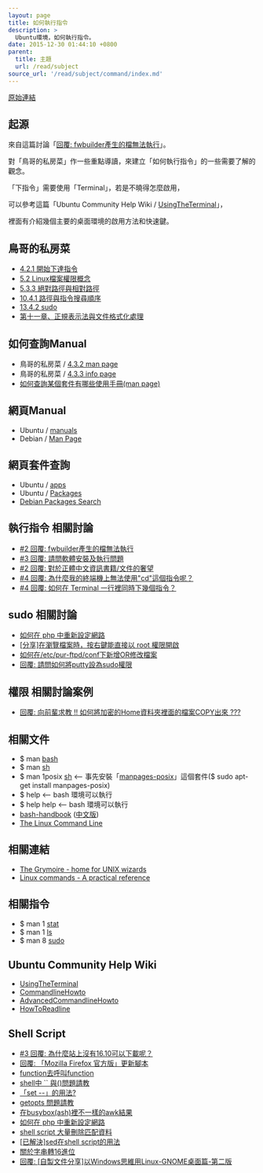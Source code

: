 ```yaml
---
layout: page
title: 如何執行指令
description: >
  Ubuntu環境，如何執行指令。
date: 2015-12-30 01:44:10 +0800  
parent:
  title: 主題
  url: /read/subject
source_url: '/read/subject/command/index.md'
---
```


[原始連結](http://www.ubuntu-tw.org/modules/newbb/viewtopic.php?post_id=348698#forumpost348698)


## 起源

來自這篇討論「[回覆: fwbuilder產生的檔無法執行](http://www.ubuntu-tw.org/modules/newbb/viewtopic.php?post_id=348676#forumpost348676)」。

對「鳥哥的私房菜」作一些重點導讀，來建立「如何執行指令」的一些需要了解的觀念。

「下指令」需要使用「Terminal」，若是不曉得怎麼啟用，

可以參考這篇「Ubuntu Community Help Wiki / [UsingTheTerminal](https://help.ubuntu.com/community/UsingTheTerminal)」，

裡面有介紹幾個主要的桌面環境的啟用方法和快速鍵。

## 鳥哥的私房菜

* [4.2.1 開始下達指令](http://linux.vbird.org/linux_basic/0160startlinux.php#cmd_cmd)
* [5.2 Linux檔案權限概念](http://linux.vbird.org/linux_basic/0210filepermission.php#filepermission)
* [5.3.3 絕對路徑與相對路徑](http://linux.vbird.org/linux_basic/0210filepermission.php#dir_path)
* [10.4.1 路徑與指令搜尋順序](http://linux.vbird.org/linux_basic/0320bash.php#settings_path)
* [13.4.2 sudo](http://linux.vbird.org/linux_basic/0410accountmanager.php#sudo)
* [第十一章、正規表示法與文件格式化處理](http://linux.vbird.org/linux_basic/0330regularex.php)

## 如何查詢Manual

* 鳥哥的私房菜 / [4.3.2 man page](http://linux.vbird.org/linux_basic/0160startlinux.php#manual_man)
* 鳥哥的私房菜 / [4.3.3 info page](http://linux.vbird.org/linux_basic/0160startlinux.php#manual_info)
* [如何查詢某個套件有哪些使用手冊(man page)](http://samwhelp.github.io/book-ubuntu-basic-skill/book/content/manual/how-to-find-out-manpages-by-a-package.html)

## 網頁Manual

* Ubuntu / [manuals](http://manpages.ubuntu.com/)
* Debian / [Man Page](http://manpages.debian.org/cgi-bin/man.cgi)

## 網頁套件查詢

* Ubuntu / [apps](https://apps.ubuntu.com/cat/)
* Ubuntu / [Packages](http://packages.ubuntu.com/)
* [Debian Packages Search](https://packages.debian.org/index)

## 執行指令 相關討論

* [#2 回覆: fwbuilder產生的檔無法執行](https://www.ubuntu-tw.org/modules/newbb/viewtopic.php?post_id=348676#forumpost348676)
* [#3 回覆: 請問軟體安裝及執行問題](https://www.ubuntu-tw.org/modules/newbb/viewtopic.php?post_id=348392#forumpost348392)
* [#2 回覆: 對於正體中文資訊書籍/文件的奢望](https://www.ubuntu-tw.org/modules/newbb/viewtopic.php?post_id=348438#forumpost348438)
* [#4 回覆: 為什麼我的終端機上無法使用"cd"這個指令呢？](https://www.ubuntu-tw.org/modules/newbb/viewtopic.php?post_id=356206#forumpost356206)
* [#4 回覆: 如何在 Terminal 一行裡同時下幾個指令？](https://www.ubuntu-tw.org/modules/newbb/viewtopic.php?post_id=356178#forumpost356178)

## sudo 相關討論

* [如何在 php 中重新設定網路](http://www.ubuntu-tw.org/modules/newbb/viewtopic.php?post_id=334758#forumpost334758)
* [[分享]在瀏覽檔案時，按右鍵能直接以 root 權限開啟](http://www.ubuntu-tw.org/modules/newbb/viewtopic.php?post_id=326794#forumpost326794)
* [如何在/etc/pur-ftpd/conf下新增OR修改檔案](http://www.ubuntu-tw.org/modules/newbb/viewtopic.php?post_id=348236#forumpost348236)
* [回覆: 請問如何將putty設為sudo權限](https://www.ubuntu-tw.org/modules/newbb/viewtopic.php?post_id=352530#forumpost352530)

## 權限 相關討論案例

* [回覆: 向前輩求教 !! 如何將加密的Home資料夾裡面的檔案COPY出來 ???](http://www.ubuntu-tw.org/modules/newbb/viewtopic.php?post_id=347794#forumpost347794)


## 相關文件

* $ man [bash](http://manpages.ubuntu.com/manpages/trusty/en/man1/bash.1.html)
* $ man [sh](http://manpages.ubuntu.com/manpages/trusty/en/man1/sh.1.html)
* $ man 1posix [sh](http://manpages.ubuntu.com/manpages/trusty/en/man1/sh.1posix.html)  <-- 事先安裝「[manpages-posix](http://packages.ubuntu.com/trusty/manpages-posix)」這個套件($ sudo apt-get install manpages-posix)
* $ help  <-- bash 環境可以執行
* $ help help <-- bash 環境可以執行
* [bash-handbook](https://github.com/denysdovhan/bash-handbook) ([中文版](https://github.com/denysdovhan/bash-handbook/tree/master/translations/zh-TW))
* [The Linux Command Line](http://linuxcommand.org/tlcl.php)

## 相關連結

* [The Grymoire - home for UNIX wizards](http://www.grymoire.com/Unix/index.html)
* [Linux commands - A practical reference](http://www.pixelbeat.org/cmdline.html)

## 相關指令

* $ man 1 [stat](http://manpages.ubuntu.com/manpages/trusty/en/man1/stat.1.html)
* $ man 1 [ls](http://manpages.ubuntu.com/manpages/trusty/en/man1/ls.1.html)
* $ man 8 [sudo](http://manpages.ubuntu.com/manpages/trusty/en/man8/sudo.8.html)

## Ubuntu Community Help Wiki

* [UsingTheTerminal](https://help.ubuntu.com/community/UsingTheTerminal)
* [CommandlineHowto](https://help.ubuntu.com/community/CommandlineHowto)
* [AdvancedCommandlineHowto](https://help.ubuntu.com/community/AdvancedCommandlineHowto)
* [HowToReadline](https://help.ubuntu.com/community/HowToReadline)

## Shell Script

* [#3 回覆: 為什麼站上沒有16.10可以下載呢？](https://www.ubuntu-tw.org/modules/newbb/viewtopic.php?post_id=355920#forumpost355920)
* [回覆: 「Mozilla Firefox 官方版」更新腳本](https://www.ubuntu-tw.org/modules/newbb/viewtopic.php?post_id=353262#forumpost353262)
* [function去呼叫function](http://www.ubuntu-tw.org/modules/newbb/viewtopic.php?post_id=350648#forumpost350648)
* [shell中 `` 與()問題請教](http://www.ubuntu-tw.org/modules/newbb/viewtopic.php?post_id=350768#forumpost350768)
* [「set --」的用法?](http://www.ubuntu-tw.org/modules/newbb/viewtopic.php?post_id=350924#forumpost350924)
* [getopts 問題請教](http://www.ubuntu-tw.org/modules/newbb/viewtopic.php?post_id=350994#forumpost350994)
* [在busybox(ash)裡不一樣的awk結果](http://www.ubuntu-tw.org/modules/newbb/viewtopic.php?post_id=340670#forumpost340670)
* [如何在 php 中重新設定網路](http://www.ubuntu-tw.org/modules/newbb/viewtopic.php?post_id=334758#forumpost334758)
* [shell script 大量刪除匹配資料](http://www.ubuntu-tw.org/modules/newbb/viewtopic.php?post_id=332254#forumpost332254)
* [[已解決]sed在shell script的用法](http://www.ubuntu-tw.org/modules/newbb/viewtopic.php?post_id=330990#forumpost330990)
* [關於字串轉16進位](http://www.ubuntu-tw.org/modules/newbb/viewtopic.php?post_id=335348#forumpost335348)
* [回覆: [自製文件分享]以Windows思維用Linux-GNOME桌面篇-第二版](http://www.ubuntu-tw.org/modules/newbb/viewtopic.php?post_id=351316#forumpost351316)
